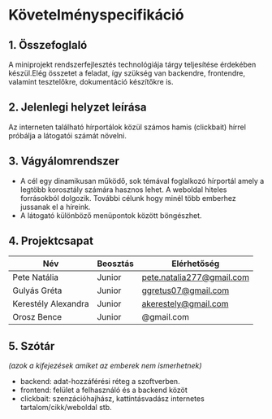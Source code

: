 # Követelményspecifikáció

## 1. Összefoglaló

A miniprojekt rendszerfejlesztés technológiája tárgy teljesítése érdekében készül.Elég összetet a feladat, így szükség van backendre, frontendre, valamint tesztelőkre, dokumentáció készítőkre is. 

## 2. Jelenlegi helyzet leírása

Az interneten található hírportálok közül számos hamis (clickbait) hírrel próbálja a látogatói számát növelni.

## 3. Vágyálomrendszer

- A cél egy dinamikusan működő, sok témával foglalkozó hírportál amely a legtöbb korosztály számára hasznos lehet. A weboldal hiteles forrásokból dolgozik. További célunk hogy minél több emberhez jussanak el a híreink.
- A látogató különböző menüpontok között böngészhet.

## 4. Projektcsapat

| Név | Beosztás | Elérhetőség|
| --- | --- | --- |
| Pete Natália | Junior | pete.natalia277@gmail.com |
| Gulyás Gréta | Junior | ggretus07@gmail.com |
| Kerestély Alexandra |Junior|akerestely@gmail.com|
|Orosz Bence |Junior| @gmail.com|

## 5. Szótár
*(azok a kifejezések amiket az emberek nem ismerhetnek)*

- backend: adat-hozzáférési réteg a szoftverben.
- frontend: felület a felhasználó és a backend közöt
- clickbait: szenzációhajhász, kattintásvadász internetes tartalom/cikk/weboldal stb. 
